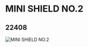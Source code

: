 # MINI SHIELD NO.2
## 22408
![MINI SHIELD NO.2](https://lc-www-live-s.legocdn.com/media/bricks/5/2/6129534.jpg)